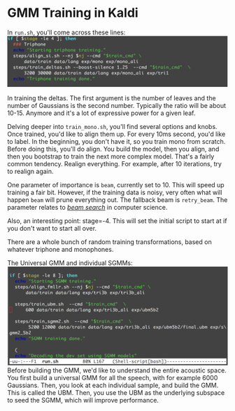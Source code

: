 # GMM Training in Kaldi

In `run.sh`, you'll come across these lines:
![GMM-training.txt](../images/gmm-training.png)

In training the deltas. The first argument is the number of leaves and the number of Gaussians is the second number. Typically the ratio will be about 10-15. Anymore and it's a lot of expressive power for a given leaf.

Delving deeper into `train_mono.sh`, you'll find several options and knobs. Once trained, you'd like to align them up. For every 10ms second, you'd like to label. In the beginning, you don't have it, so you train mono from scratch. Before doing this, you'll do align. You build the model, then you align, and then you bootstrap to train the next more complex model. That's a fairly common tendency. Realign everything. For example, after 10 iterations, try to realign again.

One parameter of importance is `beam`, currently set to 10. This will speed up training a fair bit. However, if the training data is noisy, very often what will happen `beam` will prune everything out. The fallback beam is `retry_beam`. The parameter relates to [*beam search*](https://en.wikipedia.org/wiki/Beam_search) in computer science.

Also, an interesting point: stage=-4. This will set the initial script to start at if you don't want to start all over.

There are a whole bunch of random training transformations, based on whatever triphone and monophones.

The Universal GMM and individual SGMMs:
![The UBM (GMM5)](../images/ubm.png)
Before building the GMM, we'd like to understand the entire acoustic space. You first build a universal GMM for all the speech, with for example 6000 Gaussians. Then, you look at each individual sample, and build the GMM. This is called the UBM. Then, you use the UBM as the underlying subspace to seed the SGMM, which will improve performance.
